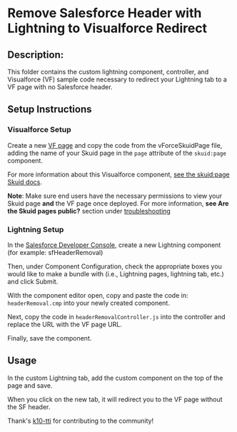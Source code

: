 # Remove Salesforce Header with Lightning to Visualforce Redirect

## Description:
This folder contains the custom lightning component, controller, and Visualforce (VF) sample code necessary to redirect your Lightning tab to a VF page with no Salesforce header. 



## Setup Instructions

### Visualforce Setup
Create a new [VF page](https://developer.salesforce.com/docs/atlas.en-us.pages.meta/pages/pages_quick_start_hello_world.html) and copy the code from the vForceSkuidPage file, adding the name of your Skuid page in the ``page`` attribute of the ``skuid:page`` component.

For more information about this Visualforce component, [see the skuid:page Skuid docs](https://docs.skuid.com/latest/en/skuid/deploy/salesforce/visualforce/skuid-page-visualforce-component.html).
 
**Note**: Make sure end users have the necessary permissions to view your Skuid page **and** the VF page once deployed. For more information, **see Are the Skuid pages public?** section under [troubleshooting](https://docs.skuid.com/latest/v2/en/skuid/deploy/salesforce/user-access/#troubleshooting) 

### Lightning Setup
In the [Salesforce Developer Console](https://help.salesforce.com/s/articleView?id=sf.code_dev_console_opening.htm&type=5), create a new Lightning component (for example: sfHeaderRemoval)

Then, under Component Configuration, check the appropriate boxes you would like to make a bundle with (i.e., Lightning pages, lightning tab, etc.) and click Submit. 

With the component editor open, copy and paste the code in: `headerRemoval.cmp` into your newly created component. 

Next, copy the code in `headerRemovalController.js` into the controller and replace the URL with the VF page URL.

Finally, save the component.
 
## Usage
In the custom Lightning tab, add the custom component on the top of the page and save. 

When you click on the new tab, it will redirect you to the VF page without the SF header. 

Thank's [k10-tti](https://github.com/k10-tti) for contributing to the community! 